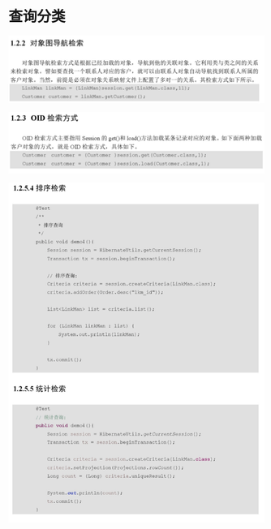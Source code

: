 # 查询分类

![](../../../../.gitbook/assets/image%20%2826%29.png)

![](../../../../.gitbook/assets/image%20%28155%29.png)

![](../../../../.gitbook/assets/image%20%28160%29.png)

## 



